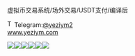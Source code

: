 虚拟币交易系统/场外交易/USDT支付/编译后<p dir="auto"><a target="_blank" rel="noopener noreferrer nofollow" href="https://camo.githubusercontent.com/d614d90677fbc2e34c7c62ebc68c82379d87a57c4beaf05af65fec7ba6b72e36/68747470733a2f2f63646e2d69636f6e732d706e672e666c617469636f6e2e636f6d2f3531322f323131312f323131313634362e706e67"><img src="https://camo.githubusercontent.com/d614d90677fbc2e34c7c62ebc68c82379d87a57c4beaf05af65fec7ba6b72e36/68747470733a2f2f63646e2d69636f6e732d706e672e666c617469636f6e2e636f6d2f3531322f323131312f323131313634362e706e67" alt="Telegram Icon" style="width: 16px; max-width: 100%;" data-canonical-src="https://cdn-icons-png.flaticon.com/512/2111/2111646.png"></a>Telegram:<a href="https://t.me/yeziym2" rel="nofollow">@yeziym2</a><br><a href="https://www.yeziym.com/">www.yeziym.com</a></p><img src="https://github.com/yeziym/W5kIy8JnZt/blob/main/mxEKU.png"><img src="https://github.com/yeziym/W5kIy8JnZt/blob/main/U5RPN.png"><img src="https://github.com/yeziym/W5kIy8JnZt/blob/main/nsTRM.png"><img src="https://github.com/yeziym/W5kIy8JnZt/blob/main/4z7XL.png"><img src="https://github.com/yeziym/W5kIy8JnZt/blob/main/Cylkm.png"><img src="https://github.com/yeziym/W5kIy8JnZt/blob/main/cn7Vu.png">